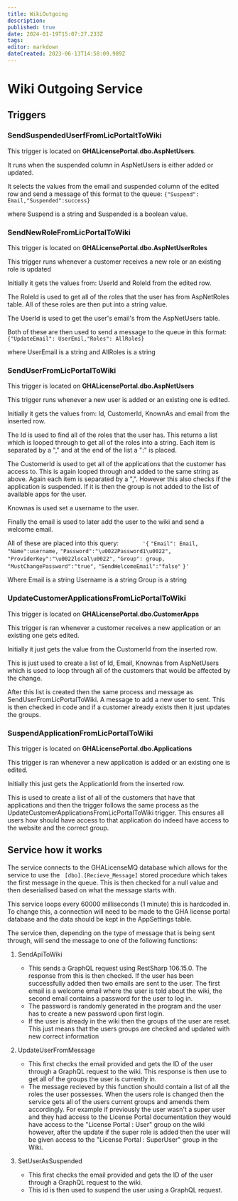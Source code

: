```yaml
---
title: WikiOutgoing
description: 
published: true
date: 2024-01-19T15:07:27.233Z
tags: 
editor: markdown
dateCreated: 2023-06-13T14:58:09.989Z
---
```


# Wiki Outgoing Service


## Triggers
### **SendSuspendedUserfFromLicPortaltToWiki** 
This trigger is located on **GHALicensePortal.dbo.AspNetUsers**.

It runs when the suspended column in AspNetUsers is either added or updated.

It selects the values from the email and suspended column of the edited row and send a message of this format to the queue: 
`{"Suspend": Email,"Suspended":success} `

where Suspend is a string and Suspended is a boolean value.

### **SendNewRoleFromLicPortalToWiki**
This trigger is located on **GHALicensePortal.dbo.AspNetUserRoles**

This trigger runs whenever a customer receives a new role or an existing role is updated

Initially it gets the values from: UserId and RoleId from the edited row.

The RoleId is used to get all of the roles that the user has from AspNetRoles table. All of these roles are then put into a string value. 

The UserId is used to get the user's email's from the AspNetUsers table. 

Both of these are then used to send a message to the queue in this format:
`{"UpdateEmail": UserEmil,"Roles": AllRoles}`

where UserEmail is a string and AllRoles is a string

### **SendUserFromLicPortalToWiki**
This trigger is located on **GHALicensePortal.dbo.AspNetUsers**

This trigger runs whenever a new user is added or an existing one is edited.

Initially it gets the values from: Id, CustomerId, KnownAs and email from the inserted row.

The Id is used to find all of the roles that the user has. This returns a list which is looped through to get all of the roles into a string. Each item is separated by a "," and at the end of the list a ":" is placed.

The CustomerId is used to get all of the applications that the customer has access to. This is again looped through and added to the same string as above. Again each item is separated by a ",". However this also checks if the application is suspended. If it is then the group is not added to the list of available apps for the user.

Knownas is used set a username to the user.

Finally the email is used to later add the user to the wiki and send a welcome email.

All of these are placed into this query:
`		'{`
          `"Email": Email, `
          `"Name":username,`
          `"Password":"\u0022Password1\u0022",`
          `"ProviderKey":"\u0022local\u0022",`
          `"Group": group,`
          `"MustChangePassword":"true",`
          `"SendWelcomeEmail":"false"`
		`}'`
         
Where Email is a string
Username is a string
Group is a string 
          
### **UpdateCustomerApplicationsFromLicPortalToWiki**
This trigger is located on **GHALicensePortal.dbo.CustomerApps**  

This trigger is ran whenever a customer receives a new application or an existing one gets edited. 

Initially it just gets the value from the CustomerId from the inserted row.

This is just used to create a list of Id, Email, Knownas from AspNetUsers which is used to loop through all of the customers that would be affected by the change. 

After this list is created then the same process and message as SendUserFromLicPortalToWiki. A message to add a new user to sent. This is then checked in code and if a customer already exists then it just updates the groups.



### **SuspendApplicationFromLicPortalToWiki**
This trigger is located on **GHALicensePortal.dbo.Applications**

This trigger is ran whenever a new application is added or an existing one is edited. 

Initially this just gets the ApplicationId from the inserted row. 

This is used to create a list of all of the customers that have that applications and then the trigger follows the same process as the UpdateCustomerApplicationsFromLicPortalToWiki trigger. This ensures all users how should have access to that application do indeed have access to the website and the correct group.	


## Service how it works

The service connects to the GHALicenseMQ database which allows for the service to use the ` [dbo].[Recieve_Message]` stored procedure which takes the first message in the queue. This is then checked for a null value and then deserialised based on what the message starts with. 

This service loops every 60000 milliseconds (1 minute) this is hardcoded in. To change this, a connection will need to be made to the GHA license portal database and the data should be kept in the AppSettings table.

The service then, depending on the type of message that is being sent through, will send the message to one of the following functions:

1. SendApiToWiki 
	- This sends a GraphQL request using RestSharp 106.15.0. The response from this is then checked. If the user has been successfully added then two emails are sent to the user. The first email is a welcome email where the user is told about the wiki, the second email contains a password for the user to log in. 
	- The password is randomly generated in the program and the user has to create a new password upon first login. 
	- If the user is already in the wiki then the groups of the user are reset. This just means that the users groups are checked and updated with new correct information
  
2. UpdateUserFromMessage
	- This first checks the email provided and gets the ID of the user through a GraphQL request to the wiki. This response is then use to get all of the groups the user is currently in.
	- The message recieved by this function should contain a list of all the roles the user possesses. When the users role is changed then the service gets all of the users current groups and amends them accordingly. For example if previously the user wasn't a super user and they had access to the License Portal documentation they would have access to the "License Portal : User" group on the wiki however, after the update if the super role is added then the user will be given access to the "License Portal : SuperUser" group in the Wiki. 

3. SetUserAsSuspended
	- This first checks the email provided and gets the ID of the user through a GraphQL request to the wiki.
	- This id is then used to suspend the user using a GraphQL request. 

